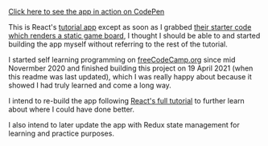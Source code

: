 [Click here to see the app in action on CodePen](https://codepen.io/gaac510/pen/BapPwoj)

This is React's [tutorial app](https://reactjs.org/tutorial/tutorial.html#what-are-we-building) except as soon as I grabbed [their starter code which renders a static game board](https://reactjs.org/tutorial/tutorial.html#setup-option-2-local-development-environment), I thought I should be able to and started building the app myself without referring to the rest of the tutorial.

I started self learning programming on [freeCodeCamp.org](https://www.freeCodeCamp.org) since mid Novermber 2020 and finished building this project on 19 April 2021 (when this readme was last updated), which I was really happy about because it showed I had truly learned and come a long way.

I intend to re-build the app following [React's full tutorial](https://reactjs.org/tutorial/tutorial.html) to further learn about where I could have done better.

I also intend to later update the app with Redux state management for learning and practice purposes.